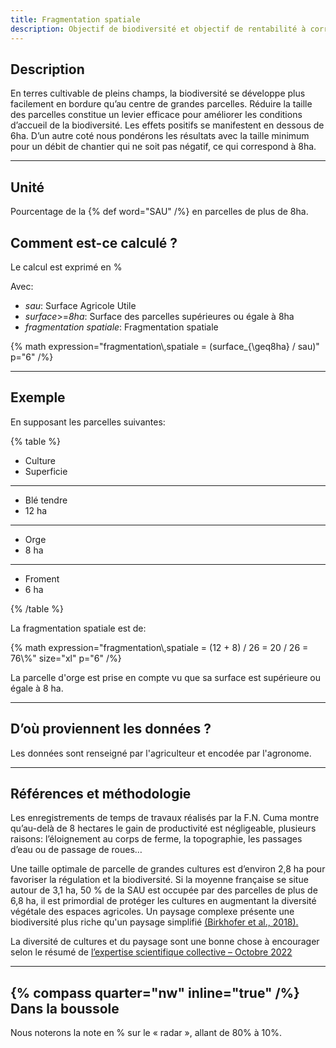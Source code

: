 ```yaml
---
title: Fragmentation spatiale
description: Objectif de biodiversité et objectif de rentabilité à correler
---
```


## Description

En terres cultivable de pleins champs, la biodiversité se développe plus facilement en bordure qu’au centre de grandes parcelles. Réduire la taille des parcelles constitue un levier efficace pour améliorer les conditions d’accueil de la biodiversité. Les effets positifs se manifestent en dessous de 6ha. D’un autre coté nous pondérons les résultats avec la taille minimum pour un débit de chantier qui ne soit pas négatif, ce qui correspond à 8ha.

---

## Unité

Pourcentage de la {% def word="SAU" /%} en parcelles de plus de 8ha.

## Comment est-ce calculé ?

Le calcul est exprimé en %

Avec:

- _sau_: Surface Agricole Utile
- _surface_>=_8ha_: Surface des parcelles supérieures ou égale à 8ha
- _fragmentation_ _spatiale_: Fragmentation spatiale

{% math expression="fragmentation\\,spatiale = (surface_{\\geq8ha} / sau)" p="6" /%}

---

## Exemple

En supposant les parcelles suivantes:

{% table %}

- Culture
- Superficie

---

- Blé tendre
- 12 ha

---

- Orge
- 8 ha

---

- Froment
- 6 ha

{% /table %}

La fragmentation spatiale est de:

{% math expression="fragmentation\\,spatiale = (12 + 8) / 26 = 20 / 26 = 76\\%" size="xl" p="6" /%}

La parcelle d'orge est prise en compte vu que sa surface est supérieure ou égale à 8 ha.

---

## D’où proviennent les données ?

Les données sont renseigné par l'agriculteur et encodée par l'agronome.

---

## Références et méthodologie

Les enregistrements de temps de travaux réalisés par la F.N. Cuma montre qu’au-delà de 8 hectares le gain de productivité est négligeable, plusieurs raisons: l’éloignement au corps de ferme, la topographie, les passages d’eau ou de passage de roues…

Une taille optimale de parcelle de grandes cultures est d’environ 2,8 ha pour favoriser la régulation et la biodiversité. Si la moyenne française se situe autour de 3,1 ha, 50 % de la SAU est occupée par des parcelles de plus de 6,8 ha, il est primordial de protéger les cultures en augmentant la diversité végétale des espaces agricoles. Un paysage complexe présente une biodiversité plus riche qu'un paysage simplifié [(Birkhofer et al., 2018).](/references/Birkhofer-2018.pdf)

La diversité de cultures et du paysage sont une bonne chose à encourager selon le résumé de [l’expertise scientifique collective – Octobre 2022](https://oatao.univ-toulouse.fr/16331/1/LeRoux_16331.pdf)

---

## {% compass quarter="nw" inline="true" /%} Dans la boussole

Nous noterons la note en % sur le « radar », allant de 80% à 10%.
